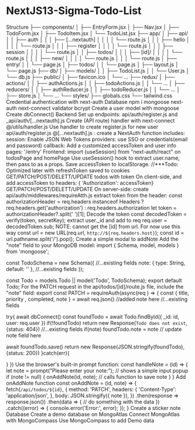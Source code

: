 # NextJS13-Sigma-Todo-List

Structure
├── components/
│   ├── EntryForm.jsx
│   ├── Nav.jsx
│   ├── TodoForm.jsx
│   ├── TodoItem.jsx
│   └── TodoList.jsx
├── app/
│   ├── api/
│   │ 	├── auth
│   │	│ 	├── [...nextauth]
│   │	│ 	│  	   └── route.js
│   │	│ 	├── hello
│   │	│ 	│  	   └── route.js
│   │	│ 	├── register
│   │	│ 	│  	   └── route.js
│   │	│ 	├── session
│   │	│ 	│  	   └── route.js
│   │ 	├── todos/
│   │	│ 	├── [id]/
│   │	│ 	│  	   └── route.js
│   │	│ 	├── new/
│   │	│ 	│  	   └── route.js
│   │	│ 	└── route.js
│   ├── entry/
│   │ 	└── page.js
│   ├── todos/
│   │   └── page.js
│   ├── layout.js
│   └── page.js
├── db/
│   ├── models/
│   │ 	├── TodoList.js
│   │ 	└── User.js
│   └── db.js
├── public/
│   ├── favicon.ico
│   └── ...
├── redux/
│   ├── actions/
│   │   ├── authActions.js
│   │   ├── todoActions.js
│   │   └── ...
│   ├── reducers/
│   │   ├── authReducer.js
│   │   ├── todoReducer.js
│   │   └── ...
│   ├── store.js
│   └── ...
└── styles/
    ├── globals.css
    └── tailwind.css
Credential authentication with next-auth
Database
npm i mongoose next-auth next-connect validator bcrypt
Create a user model with mongoose
Create dbConnect()
Backend
Set up endpoints: api/auth/register.js and _api/auth/[...nextauth].js
Create (API route) handler with next-connect @/utils/handler.js
Use handler to create register.js for new user api/auth/register.js
@[...nextauth].js : create a NextAuth function includes:
session: Enable JSON Web Tokens
providers: use SSO or credentials(email and password)
callback: Add a customized accessToken and user info
pages: '/entry'
Frontend:
import {useSession} from "next-auth/react" on todosPage and homePage
Use useSession() hook to extract user.name, then pass to as a props.
Save accessToken to localStorage. //***Todo: Optimized later with refreshToken saved to cookies
GET/PATCH/POST/DELETT/UPDATE todos with token
On client-side, and add accessToken to headers: { 'Authorization': accessToken} GET/PATCH/POST/DELETT/UPDATE
On server-side:
create api/auth/middlewares/requireAtth.js
extract token from the header:
    const authorizationHeader =
    req.headers instanceof Headers
      ? req.headers.get('authorization')
      : req.headers.authorization
  let token = authorizationHeader?.split(' ')[1];
Decode the token
const decodedToken = verify(token, secretKey);
extract user._id and add to req
req.user = decodedToken.sub;
NOTE: cannot get the [id] from url. For now use this way
const url = new URL(req.url, `http://${req.headers.host}`);
const id = url.pathname.split('/').pop();
Create a simple modal to addNote
Add the "note" field to your MongoDB model:
import { Schema, model, models }  from 'mongoose';

const TodoSchema = new Schema({
 //...existing fields
 note: {
   type: String,
   default: ''
 },
 //...existing fields
});

const Todo = models.Todo || model('Todo', TodoSchema);
export default Todo;
For the PATCH request in the api/todos/[id]/route.js file, include the "note" field:
export const PATCH = requireAuth(async(req ) => {
 const { title, priority , completed, note } = await req.json() //added note here
    //...existing fields

 try{
 await dbConnect()
 const foundTodo = await Todo.findById({ _id: id, user: req.user })
 if(!foundTodo) return new Response(`Todo does not exist`, {status: 404})
    //...existing fields
 if(note) foundTodo.note = note  // update note field here

 await foundTodo.save()
 return new Response(JSON.stringify(foundTodo),{status: 200})
 }catch(err){

 }
})
Use the browser's built-in prompt function:
const handleNote = (id) => {
 let note = prompt("Please enter your note:"); // shows a simple input popup
 if (note != null) {
   onAddNote(id, note); // calls function to save note
 }
}
Add onAddNote function
const onAddNote = (id, note) => {
 fetch(`/api/todos/${id}`, {
   method: 'PATCH',
   headers: {
     'Content-Type': 'application/json',
   },
   body: JSON.stringify({ note }),
 })
 .then(response => response.json())
 .then(data => {
   // do something with the data
 })
 .catch((error) => {
   console.error('Error:', error);
 });
}
Create a sticker note
Database
Create a demo database on MongoAtlas
Connect MongoAtlas with MongoCompass
Use MongoCompass to add Demo data
